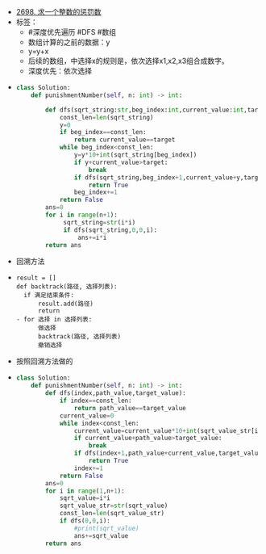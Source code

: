 - [2698. 求一个整数的惩罚数](https://leetcode.cn/problems/find-the-punishment-number-of-an-integer/)
- 标签：
	- #深度优先遍历 #DFS  #数组
	- 数组计算的之前的数据：y
	- y=y+x
	- 后续的数组，中选择x的规则是，依次选择x1,x2,x3组合成数字。
	- 深度优先：依次选择
- ``` python
  class Solution:
      def punishmentNumber(self, n: int) -> int:
  
          def dfs(sqrt_string:str,beg_index:int,current_value:int,target:int):
              const_len=len(sqrt_string)
              y=0
              if beg_index==const_len:
                  return current_value==target
              while beg_index<const_len:
                  y=y*10+int(sqrt_string[beg_index])
                  if y+current_value>target:
                      break
                  if dfs(sqrt_string,beg_index+1,current_value+y,target):
                      return True
                  beg_index+=1
              return False
          ans=0
          for i in range(n+1):
               sqrt_string=str(i*i)
               if dfs(sqrt_string,0,0,i):
                   ans+=i*i 
          return ans
  ```
- 回溯方法
- ```
  result = []
  def backtrack(路径, 选择列表):
    if 满足结束条件:
        result.add(路径)
        return
  - for 选择 in 选择列表:
        做选择
        backtrack(路径, 选择列表)
        撤销选择
  ```
- 按照回溯方法做的
- ``` python
  class Solution:
      def punishmentNumber(self, n: int) -> int:
          def dfs(index,path_value,target_value):
              if index==const_len:
                  return path_value==target_value
              current_value=0
              while index<const_len:
                  current_value=current_value*10+int(sqrt_value_str[index])
                  if current_value+path_value>target_value:
                      break
                  if dfs(index+1,path_value+current_value,target_value):
                      return True 
                  index+=1
              return False 
          ans=0
          for i in range(1,n+1):
              sqrt_value=i*i
              sqrt_value_str=str(sqrt_value)
              const_len=len(sqrt_value_str)
              if dfs(0,0,i):
                  #print(sqrt_value)
                  ans+=sqrt_value
          return ans
  ```